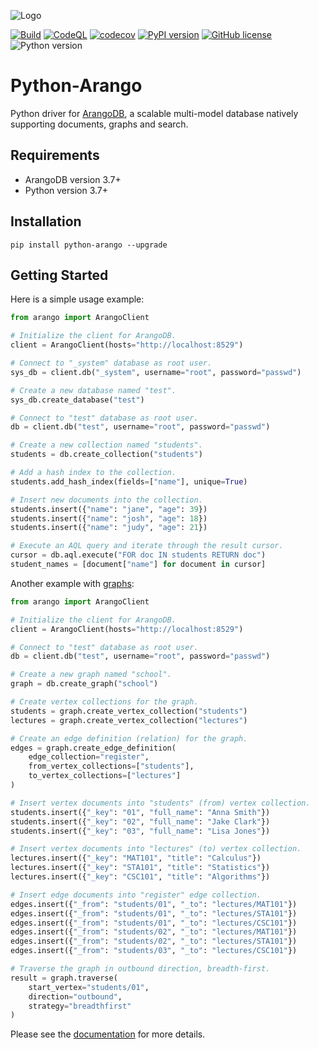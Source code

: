 ![Logo](https://user-images.githubusercontent.com/2701938/108583516-c3576680-72ee-11eb-883f-2d9b52e74e45.png)

[![Build](https://github.com/ArangoDB-Community/python-arango/actions/workflows/build.yaml/badge.svg)](https://github.com/ArangoDB-Community/python-arango/actions/workflows/build.yaml)
[![CodeQL](https://github.com/ArangoDB-Community/python-arango/actions/workflows/codeql.yaml/badge.svg)](https://github.com/ArangoDB-Community/python-arango/actions/workflows/codeql.yaml)
[![codecov](https://codecov.io/gh/ArangoDB-Community/python-arango/branch/main/graph/badge.svg?token=M8zrjrzsUY)](https://codecov.io/gh/ArangoDB-Community/python-arango)
[![PyPI version](https://badge.fury.io/py/python-arango.svg)](https://badge.fury.io/py/python-arango)
[![GitHub license](https://img.shields.io/github/license/ArangoDB-Community/python-arango?color=brightgreen)](https://github.com/ArangoDB-Community/python-arango/blob/main/LICENSE)
![Python version](https://img.shields.io/badge/python-3.7%2B-blue)

# Python-Arango

Python driver for [ArangoDB](https://www.arangodb.com), a scalable multi-model
database natively supporting documents, graphs and search.

## Requirements

- ArangoDB version 3.7+
- Python version 3.7+

## Installation

```shell
pip install python-arango --upgrade
```

## Getting Started

Here is a simple usage example:

```python
from arango import ArangoClient

# Initialize the client for ArangoDB.
client = ArangoClient(hosts="http://localhost:8529")

# Connect to "_system" database as root user.
sys_db = client.db("_system", username="root", password="passwd")

# Create a new database named "test".
sys_db.create_database("test")

# Connect to "test" database as root user.
db = client.db("test", username="root", password="passwd")

# Create a new collection named "students".
students = db.create_collection("students")

# Add a hash index to the collection.
students.add_hash_index(fields=["name"], unique=True)

# Insert new documents into the collection.
students.insert({"name": "jane", "age": 39})
students.insert({"name": "josh", "age": 18})
students.insert({"name": "judy", "age": 21})

# Execute an AQL query and iterate through the result cursor.
cursor = db.aql.execute("FOR doc IN students RETURN doc")
student_names = [document["name"] for document in cursor]
```

Another example with [graphs](https://www.arangodb.com/docs/stable/graphs.html):

```python
from arango import ArangoClient

# Initialize the client for ArangoDB.
client = ArangoClient(hosts="http://localhost:8529")

# Connect to "test" database as root user.
db = client.db("test", username="root", password="passwd")

# Create a new graph named "school".
graph = db.create_graph("school")

# Create vertex collections for the graph.
students = graph.create_vertex_collection("students")
lectures = graph.create_vertex_collection("lectures")

# Create an edge definition (relation) for the graph.
edges = graph.create_edge_definition(
    edge_collection="register",
    from_vertex_collections=["students"],
    to_vertex_collections=["lectures"]
)

# Insert vertex documents into "students" (from) vertex collection.
students.insert({"_key": "01", "full_name": "Anna Smith"})
students.insert({"_key": "02", "full_name": "Jake Clark"})
students.insert({"_key": "03", "full_name": "Lisa Jones"})

# Insert vertex documents into "lectures" (to) vertex collection.
lectures.insert({"_key": "MAT101", "title": "Calculus"})
lectures.insert({"_key": "STA101", "title": "Statistics"})
lectures.insert({"_key": "CSC101", "title": "Algorithms"})

# Insert edge documents into "register" edge collection.
edges.insert({"_from": "students/01", "_to": "lectures/MAT101"})
edges.insert({"_from": "students/01", "_to": "lectures/STA101"})
edges.insert({"_from": "students/01", "_to": "lectures/CSC101"})
edges.insert({"_from": "students/02", "_to": "lectures/MAT101"})
edges.insert({"_from": "students/02", "_to": "lectures/STA101"})
edges.insert({"_from": "students/03", "_to": "lectures/CSC101"})

# Traverse the graph in outbound direction, breadth-first.
result = graph.traverse(
    start_vertex="students/01",
    direction="outbound",
    strategy="breadthfirst"
)
```

Please see the [documentation](https://docs.python-arango.com) for more details.

